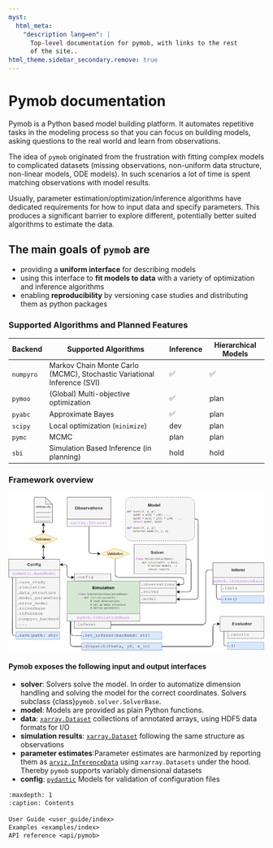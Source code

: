```yaml
---
myst:
  html_meta:
    "description lang=en": |
      Top-level documentation for pymob, with links to the rest
      of the site..
html_theme.sidebar_secondary.remove: true
---
```


Pymob documentation
===================


Pymob is a Python based model building platform. 
It automates repetitive tasks in the modeling process so that you can focus on building models, asking questions to the real world and learn from observations.

The idea of `pymob` originated from the frustration with fitting complex models to complicated datasets (missing observations, non-uniform data structure, non-linear models, ODE models). In such scenarios a lot of time is spent matching observations with model results.

Usually, parameter estimation/optimization/inference algorithms have dedicated requirements for how to input data and specify parameters. This produces a significant barrier to explore different, potentially better suited algorithms to estimate the data. 


## The main goals of `pymob` are

+ providing a **uniform interface** for describing models  
+ using this interface to **fit models to data** with a variety of optimization and inference algorithms
+ enabling **reproducibility** by versioning case studies and distributing them as python packages

### Supported Algorithms and Planned Features

| Backend | Supported Algorithms | Inference | Hierarchical Models |
| :--- | --- | --- | --- |
| `numpyro` | Markov Chain Monte Carlo (MCMC), Stochastic Variational Inference (SVI) | ✅ | ✅ |
| `pymoo` | (Global) Multi-objective optimization | ✅ | plan |
| `pyabc` | Approximate Bayes | ✅ | plan |
| `scipy` | Local optimization (`minimize`) | dev | plan |
| `pymc` | MCMC | plan | plan
| `sbi` | Simulation Based Inference (in planning) | hold | hold


### Framework overview


![framework-overview](./user_guide/figures/pymob_overview.png)

#### Pymob exposes the following input and output interfaces

+ **solver**: Solvers solve the model. In order to automatize dimension handling and solving the model for the correct coordinates. Solvers subclass {class}`pymob.solver.SolverBase`. 
+ **model**: Models are provided as plain Python functions. 
+ **data**: [`xarray.Dataset`](https://docs.xarray.dev/en/stable/generated/xarray.Dataset.html) collections of annotated arrays, using HDF5 data formats for I/O 
+ **simulation results**: [`xarray.Dataset`](https://docs.xarray.dev/en/stable/generated/xarray.Dataset.html) following the same structure as observations
+ **parameter estimates**:Parameter estimates are harmonized by reporting them as [`arviz.InferenceData`](https://python.arviz.org/en/latest/getting_started/WorkingWithInferenceData.html) using `xarray.Datasets` under the hood. Thereby `pymob` supports variably dimensional datasets
+ **config**: [`pydantic`](https://docs.pydantic.dev/latest/) Models for validation of configuration files 



```{toctree}
:maxdepth: 1
:caption: Contents

User Guide <user_guide/index>
Examples <examples/index>
API reference <api/pymob>
```


